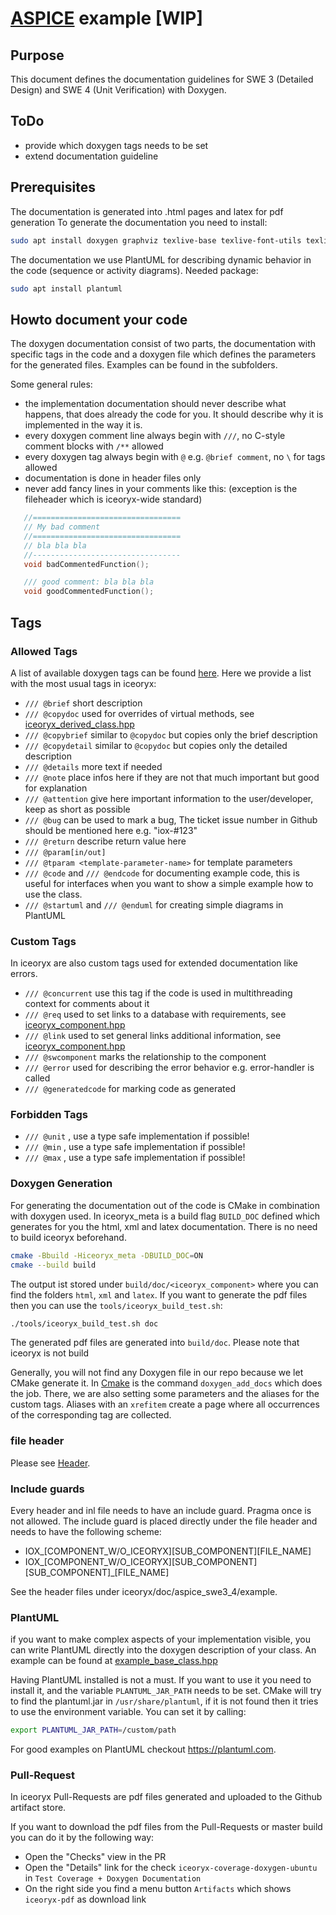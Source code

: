 # [ASPICE](http://www.automotivespice.com/) example [WIP]

## Purpose

This document defines the documentation guidelines for SWE 3 (Detailed Design) and SWE 4 (Unit Verification) with Doxygen.


## ToDo
 - provide which doxygen tags needs to be set
 - extend documentation guideline

##  Prerequisites
The documentation is generated into .html pages and latex for pdf generation
To generate the documentation you need to install:
```bash
sudo apt install doxygen graphviz texlive-base texlive-font-utils texlive-latex-extra
```
The documentation we use PlantUML for describing dynamic behavior in the code (sequence or activity diagrams).
Needed package:
```bash
sudo apt install plantuml
```

##  Howto document your code
The doxygen documentation consist of two parts, the documentation with specific tags in the code and a doxygen file which defines
the parameters for the generated files. Examples can be found in the subfolders.

Some general rules:
- the implementation documentation should never describe what happens, that does already the code for you. It should describe why it is implemented in the way it is.
- every doxygen comment line always begin with `///`, no C-style comment blocks with `/**` allowed
- every doxygen tag always begin with `@` e.g. `@brief comment`, no `\` for tags allowed
- documentation is done in header files only
-  never add fancy lines in your comments like this: (exception is the fileheader which is iceoryx-wide standard)
 ```cpp
    //=================================
    // My bad comment
    //=================================
    // bla bla bla
    //---------------------------------
    void badCommentedFunction();

    /// good comment: bla bla bla
    void goodCommentedFunction();
 ```

##  Tags
### Allowed Tags
A list of available doxygen tags can be found [here](https://www.doxygen.nl/manual/commands.html).
Here we provide a list with the most usual tags in iceoryx:
 - `/// @brief` short description
 - `/// @copydoc` used for overrides of virtual methods, see [iceoryx_derived_class.hpp](example/iceoryx_component/include/example_module/example_derived_class.hpp)
 - `/// @copybrief` similar to `@copydoc` but copies only the brief description
 - `/// @copydetail` similar to `@copydoc` but copies only the detailed description
 - `/// @details` more text if needed
 - `/// @note` place infos here if they are not that much important but good for explanation
 - `/// @attention` give here important information to the user/developer, keep as short as possible
 - `/// @bug` can be used to mark a bug, The ticket issue number in Github should be mentioned here e.g. "iox-#123"
 - `/// @return` describe return value here
 - `/// @param[in/out]`
 - `/// @tparam <template-parameter-name>` for template parameters
 - `/// @code` and `/// @endcode` for documenting example code, this is useful for interfaces when you want to show a simple example how to use the class.
 - `/// @startuml` and `/// @enduml` for creating simple diagrams in PlantUML

### Custom Tags
In iceoryx are also custom tags used for extended documentation like errors.
 - `/// @concurrent` use this tag if the code is used in multithreading context for comments about it
 - `/// @req` used to set links to a database with requirements, see [iceoryx_component.hpp](example/iceoryx_component/include/example_component.hpp)
 - `/// @link` used to set general links additional information, see [iceoryx_component.hpp](example/iceoryx_component/include/example_component.hpp)
 - `/// @swcomponent` marks the relationship to the component
 - `/// @error` used for describing the error behavior e.g. error-handler is called
 - `/// @generatedcode` for marking code as generated

### Forbidden Tags
 - `/// @unit` , use a type safe implementation if possible!
 - `/// @min` , use a type safe implementation if possible!
 - `/// @max` , use a type safe implementation if possible!

### Doxygen Generation
For generating the documentation out of the code is CMake in combination with doxygen used.
In iceoryx_meta is a build flag `BUILD_DOC` defined which generates for you the html, xml and latex documentation. There is no need to build iceoryx beforehand.
```bash
cmake -Bbuild -Hiceoryx_meta -DBUILD_DOC=ON
cmake --build build
```
The output ist stored under `build/doc/<iceoryx_component>` where you can find the folders `html`, `xml` and `latex`.
If you want to generate the pdf files then you can use the `tools/iceoryx_build_test.sh`:
```bash
./tools/iceoryx_build_test.sh doc
```
The generated pdf files are generated into `build/doc`. Please note that iceoryx is not build

Generally, you will not find any Doxygen file in our repo because we let CMake generate it.
In [Cmake](CMakeLists.txt) is the command `doxygen_add_docs` which does the job.
There, we are also setting some parameters and the aliases for the custom tags. Aliases with an `xrefitem` create a page where all occurrences of the corresponding tag are collected.
### file header
Please see [Header](../../CONTRIBUTING.md#header).

### Include guards
Every header and inl file needs to have an include guard. Pragma once is not allowed.
The include guard is placed directly under the file header and needs to have the following scheme:

   * IOX_[COMPONENT_W/O_ICEORYX][SUB_COMPONENT][FILE_NAME]
   * IOX_[COMPONENT_W/O_ICEORYX][SUB_COMPONENT][SUB_COMPONENT]_[FILE_NAME]

See the header files under iceoryx/doc/aspice_swe3_4/example.

### PlantUML

if you want to make complex aspects of your implementation visible, you can write PlantUML directly into the
doxygen description of your class. An example can be found at [example_base_class.hpp](example/iceoryx_component/source/example_module/example_base_class.hpp)

Having PlantUML installed is not a must. If you want to use it you need to install it, and the variable `PLANTUML_JAR_PATH` needs to be set.
CMake will try to find the plantuml.jar in `/usr/share/plantuml`, if it is not found then it tries to use the environment variable.
You can set it by calling:
```bash
export PLANTUML_JAR_PATH=/custom/path
```
For good examples on PlantUML checkout https://plantuml.com.

### Pull-Request

In iceoryx Pull-Requests are pdf files generated and uploaded to the Github artifact store.

If you want to download the pdf files from the Pull-Requests or master build you can do it by the following way:

 * Open the "Checks" view in the PR
 * Open the "Details" link for the check `iceoryx-coverage-doxygen-ubuntu` in `Test Coverage + Doxygen Documentation`
 * On the right side you find a menu button `Artifacts` which shows `iceoryx-pdf` as download link
